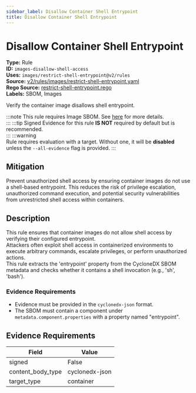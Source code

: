 ```yaml
---
sidebar_label: Disallow Container Shell Entrypoint
title: Disallow Container Shell Entrypoint
---  
```

# Disallow Container Shell Entrypoint  
**Type:** Rule  
**ID:** `images-disallow-shell-access`  
**Uses:** `images/restrict-shell-entrypoint@v2/rules`  
**Source:** [v2/rules/images/restrict-shell-entrypoint.yaml](https://github.com/scribe-public/sample-policies/blob/main/v2/rules/images/restrict-shell-entrypoint.yaml)  
**Rego Source:** [restrict-shell-entrypoint.rego](https://github.com/scribe-public/sample-policies/blob/main/v2/rules/images/restrict-shell-entrypoint.rego)  
**Labels:** SBOM, Images  

Verify the container image disallows shell entrypoint.

:::note 
This rule requires Image SBOM. See [here](https://deploy-preview-299--scribe-security.netlify.app/docs/valint/sbom) for more details.  
::: 
:::tip 
Signed Evidence for this rule **IS NOT** required by default but is recommended.  
::: 
:::warning  
Rule requires evaluation with a target. Without one, it will be **disabled** unless the `--all-evidence` flag is provided.
::: 

## Mitigation  
Prevent unauthorized shell access by ensuring container images do not use a shell-based entrypoint. This reduces the risk of privilege escalation, unauthorized command execution, and potential security vulnerabilities from unrestricted shell access within containers.



## Description  
This rule ensures that container images do not allow shell access by verifying their configured entrypoint.  
Attackers often exploit shell access in containerized environments to execute arbitrary commands, escalate privileges, or perform unauthorized actions.  
This rule extracts the 'entrypoint' property from the CycloneDX SBOM metadata and checks whether it contains a shell invocation (e.g., 'sh', 'bash').  

### **Evidence Requirements**
- Evidence must be provided in the `cyclonedx-json` format.  
- The SBOM must contain a component under `metadata.component.properties` with a property named "entrypoint".  


## Evidence Requirements  
| Field | Value |
|-------|-------|
| signed | False |
| content_body_type | cyclonedx-json |
| target_type | container |


